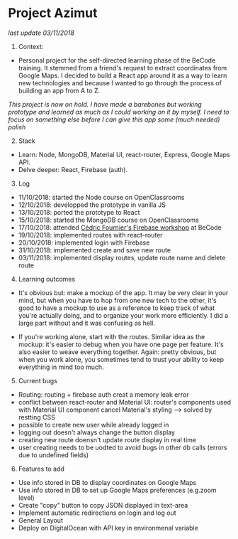 # Project Azimut

*last update 03/11/2018*

1. Context:

- Personal project for the self-directed learning phase of the BeCode training. It stemmed from a friend's request to extract coordinates from Google Maps. I decided to build a React app around it as a way to learn new technologies and because I wanted to go through the process of building an app from A to Z.

*This project is now on hold. I have made a barebones but working prototype and learned as much as I could working on it by myself. I need to focus on something else before I can give this app some (much needed) polish*

2. Stack
- Learn: Node, MongoDB,  Material UI, react-router, Express, Google Maps API.
- Delve deeper: React, Firebase (auth).

3. Log
- 11/10/2018: started the Node course on OpenClassrooms
- 12/10/2018: developped the prototype in vanilla JS
- 13/10/2018: ported the prototype to React
- 15/10/2018: started the MongoDB course on OpenClassrooms
- 17/10/2018: attended [Cédric Fournier's Firebase workshop](https://github.com/Cedric-Fournier/Becode-Workshop-Firebase) at BeCode
- 19/10/2018: implemented routes with react-router
- 20/10/2018: implemented login with Firebase
- 31/10/2018: implemented create and save new route
- 03/11/2018: implemented display routes, update route name and delete route

4. Learning outcomes

- It's obvious but: make a mockup of the app. It may be very clear in your mind, but when you have to hop from one new tech to the other, it's good to have a mockup to use as a reference to keep track of what you're actually doing, and to organize your work more efficiently. I did a large part without and it was confusing as hell.

- If you're working alone, start with the routes. Similar idea as the mockup: it's easier to debug when you have one page per feature. It's also easier to weave everything together. Again: pretty obvious, but when you work alone, you sometimes tend to trust your ability to keep everything in mind too much.

5. Current bugs

- Routing: routing + firebase auth creat a memory leak error
- conflict between react-router and Material UI: router's components used with Material UI component cancel Material's styling --> solved by restting CSS
- possible to create new user while already logged in
- logging out doesn't always change the button display
- creating new route doensn't update route display in real time
- user creating needs to be uodted to avoid bugs in other db calls (errors due to undefined fields)

6. Features to add

- Use info stored in DB to display coordinates on Google Maps
- Use info stored in DB to set up Google Maps preferences (e.g.zoom level)
- Create "copy" button to copy JSON displayed in text-area
- Implement automatic redirections on login and log out
- General Layout
- Deploy on DigitalOcean with API key in environmenal variable
